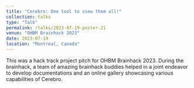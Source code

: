 ```yaml
---
title: "Cerebro: One tool to view them all!"
collection: talks
type: "Talk"
permalink: /talks/2023-07-19-poster-21
venue: "OHBM Brainhack 2023"
date: 2023-07-19
location: "Montreal, Canada"
---
```


This was a hack track project pitch for OHBM Brainhack 2023. During the brainhack, a team of amazing brainhack buddies helped in a joint endeavor to develop documentations and an online gallery showcasing various capabilities of Cerebro.
